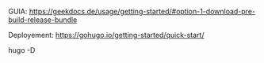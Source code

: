 GUIA:
https://geekdocs.de/usage/getting-started/#option-1-download-pre-build-release-bundle

Deployement:
https://gohugo.io/getting-started/quick-start/

hugo -D
